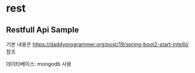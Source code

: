 # rest
## Restfull Api Sample

기본 내용은 https://daddyprogrammer.org/post/19/spring-boot2-start-intellij/ 참조

데이타베이스: mongodb 사용
